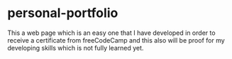 # personal-portfolio
This a web page which is an easy one that I have developed in order to receive a certificate from freeCodeCamp and this also will be proof for my developing skills which is not fully learned yet.

